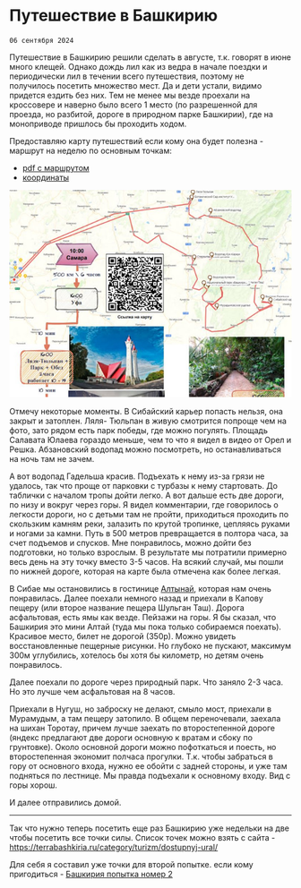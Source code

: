 <!--
{
  "draft": false,
  "tags": ["Путешествие"]
}
-->

# Путешествие в Башкирию

```blogEnginePageDate
06 сентября 2024
```

Путешествие в Башкирию решили сделать в августе, т.к. говорят в июне много клещей. Однако дождь лил как из ведра в
начале поездки и периодически лил в течении всего путешествия, поэтому не получилось посетить множество мест. Да и дети
устали, видимо придется ездить без них. Тем не менее мы везде проехали на кроссовере и наверно было всего 1 место (по
разрешенной для проезда, но разбитой, дороге в природном парке Башкирии), где на моноприводе пришлось бы проходить
ходом.

Предоставляю карту путешествий если кому она будет полезна - маршрут на неделю по основным точкам:

* [pdf с маршрутом](https://drive.google.com/file/d/1hvacVhrvtWByEMC3iYThM6BL--UafvU8/view?usp=sharing)
* [координаты](https://drive.google.com/file/d/1lA6GvBsx_fDol9fPzbbnBfGdWiB3zszU/view?usp=sharing)

![img.png](img.png)

Отмечу некоторые моменты. В Сибайский карьер попасть нельзя, она закрыт и затоплен. Ляля- Тюльпан в живую смотрится
попроще чем на фото, зато рядом есть парк победы, где можно погулять. Площадь Салавата Юлаева гораздо меньше, чем то что
я видел в видео от Орел и Решка. Абзановский водопад можно посмотреть, но останавливаться на ночь там не зачем.

А вот водопад Гадельша красив. Подъехать к нему из-за грязи не удалось, так что проще от парковки с турбазы к нему
стартовать. До таблички с началом тропы дойти легко. А вот дальше есть две дороги, по низу и вокруг через горы. Я видел
комментарии, где говорилось о легкости дороги, но с детьми там не пройти, приходиться проходить по скользким камням
реки, залазить по крутой тропинке, цепляясь руками и ногами за камни. Путь в 500 метров превращается в полтора часа, за
счет подъемов и спусков. Мне понравилось, можно дойти без подготовки, но только взрослым. В результате мы потратили
примерно весь день на эту точку вместо 3-5 часов. На всякий случай, мы пошли по нижней дороге, которая на карте была
отмечена как более легкая.

В Сибае мы остановились в
гостинице [Алтынай](https://yandex.ru/maps/org/altynay/1280416967/reviews/?ll=58.607224%2C52.739095&mode=search&sctx=ZAAAAAgCEAAaKAoSCcQLIlLTDElAESAJ%2B3YSmUpAEhIJnZ53Y0Fh0z8RP3EA%2Fb5%2Fuz8iBgABAgMEBSgKOABA%2B1ZIAWJIcmVhcnI9c2NoZW1lX0xvY2FsL0dlby9NZWRpYUZsb3cvU3Rvcmllc0NvbnRlbnRUeXBlPW9sZF9tZWRpYV9jbGFzc2lmaWVyagJydZ0BzcxMPaABAKgBAL0BoVFxx8IBiQG7l92t6AS2z9iUiQXbocmgBsWkrOKAAd%2BHktHjA%2Bf0gNf0AezL5JPeBNu0xa6mAr%2BK8Nu1Br3QwJYGpdO4qATN37DGhwGd%2BsOQnwbAocjKBuDfxYMxhc3fwgSUgPLkA%2F6Ivp2aBt%2BFuPTCAa%2Bju%2FkXs%2FKC5gPt3LH1A8CSvOcDn6uB%2FgSRw%2Bf9BIICIdCz0L7RgdGC0LjQvdC40YbQsCDQsNC70YLRi9C90LDQuYoCCTE4NDEwNjQxNJICBjIxNjk4NpoCDGRlc2t0b3AtbWFwc6oCCzk5MjAxNjY1NjM1&sll=58.640335%2C52.743355&sspn=0.207597%2C0.131805&tab=reviews&text=%D0%B3%D0%BE%D1%81%D1%82%D0%B8%D0%BD%D0%B8%D1%86%D0%B0%20%D0%B0%D0%BB%D1%82%D1%8B%D0%BD%D0%B0%D0%B9&z=12.62),
которая нам очень понравилась. Далее поехали немного назад и приехали в
Капову пещеру (или второе название пещера Шульган Таш). Дорога асфальтовая, есть ямы как везде. Пейзажи на горы. Я бы
сказал, что Башкирия это мини Алтай (туда мы пока только собираемся поехать). Красивое место, билет не дорогой (350р).
Можно увидеть восстановленные пещерные рисунки. Но глубоко не пускают, максимум 300м углубились, хотелось бы хотя бы
километр, но детям очень понравилось.

Далее поехали по дороге через природный парк. Что заняло 2-3 часа. Но это лучше чем асфальтовая на 8 часов.

Приехали в Нугуш, но заброску не делают, смыло мост, приехали в Мурамудым, а там пещеру затопило. В общем переночевали,
заехала на шихан Торотау, причем лучше заехать по второстепенной дороге (яндекс предлагают две дороги основную к вратам
и сбоку по грунтовке). Около основной дороги можно пофоткаться и поесть, но второстепенная экономит полчаса прогулки.
Т.к. чтобы забраться в гору от основного входа, нужно ее обойти с задней стороны, и уже там подняться по лестнице. Мы
правда подъехали к основному входу. Вид с горы хорош.

И далее отправились домой.

-----

Так что нужно теперь посетить еще раз Башкирию уже недельки на две чтобы посетить все точки силы. Список точек можно
взять с сайта - https://terrabashkiria.ru/category/turizm/dostupnyj-ural/

Для себя я составил уже точки для второй попытке. если кому
пригодиться - [Башкирия попытка номер 2](Башкирия-вторая-попытка-v2_01-09-2024_19-50-29.kml)

